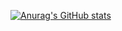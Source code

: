 
[![Anurag's GitHub stats](https://github-readme-stats.vercel.app/api?username=francuza9&hide=prs,issues,contributions&show_icons=true&theme=highcontrast)](https://github.com/francuza9/github-readme-stats)
